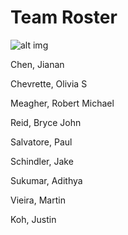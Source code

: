 # Team Roster

![alt img](https://github.com/r-meagher/CS2212Group14/resources/paul.jpg|alt=octocat])

Chen, Jianan

Chevrette, Olivia S

Meagher, Robert Michael

Reid, Bryce John

Salvatore, Paul

Schindler, Jake

Sukumar, Adithya

Vieira, Martin

Koh, Justin

